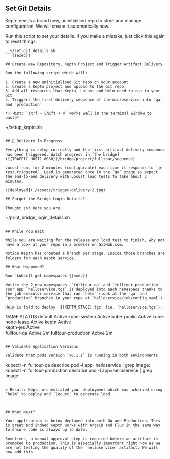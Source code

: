 ## Set Git Details

Keptn needs a brand new, uninitialised repo to store and manage configuration. We will create it automatically now.

Run this script to set your details. If you make a mistake, just click this again to reset things:

```
. ~/set_git_details.sh
```{{exec}}

## Create New Repository, Keptn Project and Trigger Artifact Delivery

Run the following script which will:

1. Create a new uninitialised Git repo on your account
2. Create a Keptn project and upload to the Git repo
3. Add all resources that Keptn, Locust and Helm need to run to your Git
4. Triggers the first delivery sequence of the microservice into `qa` and `production`

*💡 Hint: `Ctrl + Shift + v` works well in the terminal window to paste*

```
~/setup_keptn.sh
```{{exec}}

## 🎉 Delivery In Progress

Everything is setup correctly and the first artifact delivery sequence has been triggered. Watch progress in [the bridge]({{TRAFFIC_HOST1_8080}}/bridge/project/fulltour/sequence).

Locust runs for 2 minutes (configurable) each time it responds to `je-test.triggered`. Load is generated once in the `qa` stage so expect the end-to-end delivery with Locust load tests to take about 3 minutes.

![deployed](./assets/trigger-delivery-2.jpg)

## Forgot the Bridge Login Details?

Thought so! Here you are.

```
~/print_bridge_login_details.sh
```{{exec}}
  
## While You Wait

While you are waiting for the release and load test to finish, why not have a look at your repo in a browser on GitHub.com.
  
Notice Keptn has created a branch per stage. Inside those branches are folders for each Keptn service.

## What Happened?

Run `kubectl get namespaces`{{exec}}

Notice the 2 new namespaces: `fulltour-qa` and `fulltour-production`. Your app `helloservice.tgz` is deployed into each namespace thanks to the job executor service that ran `helm` (look at the `qa` and `production` branches in your repo at `helloservice/job/config.yaml`).

Helm is told to deploy `$(KEPTN_STAGE).tgz` (ie. `helloservice.tgz`).

```
NAME                  STATUS
default               Active
kube-system           Active
kube-public           Active
kube-node-lease       Active 
keptn                 Active  
keptn-jes             Active   
fulltour-qa           Active   2m
fulltour-production   Active   2m
```

## Validate Application Versions

Validate that pods version `v0.1.1` is running in both environments.

```
kubectl -n fulltour-qa describe pod -l app=helloservice | grep Image:
kubectl -n fulltour-production describe pod -l app=helloservice | grep Image:
```{{exec}}

> Result: Keptn orchestrated your deployment which was acheived using `helm` to deploy and `locust` to generate load.

----

## What Next?

Your application is being deployed into both QA and Production. This is great and indeed Keptn works with ArgoCD and Flux in the same way to ensure code is always up to date.

Sometimes, a manual approval step is required before an artifact is promoted to production. This is especially important right now as we are not testing the quality of the `helloservice` artifact. We will now add this.
